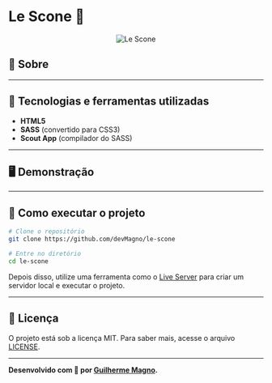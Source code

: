 # Le Scone 🍲
<p align="center">
<img src="https://i.imgur.com/koOhWMN.png" alt="Le Scone" title="Le Scone">
</p>

## 📖 Sobre   


---
## 🚀 Tecnologias e ferramentas utilizadas
- **HTML5**
- **SASS** (convertido para CSS3)
- **Scout App** (compilador do SASS)

---
## 🖥️ Demonstração


---
## 🔧 Como executar o projeto
```bash
# Clone o repositório
git clone https://github.com/devMagno/le-scone

# Entre no diretório
cd le-scone
```
Depois disso, utilize uma ferramenta como o [Live Server](https://marketplace.visualstudio.com/items?itemName=ritwickdey.LiveServer) para criar um servidor local e executar o projeto.

---
## 📝 Licença
O projeto está sob a licença MIT. Para saber mais, acesse o arquivo [LICENSE](https://github.com/devMagno/le-scone/blob/main/LICENSE).

---
**Desenvolvido com 🤍 por [Guilherme Magno](https://github.com/devmagno/).**
